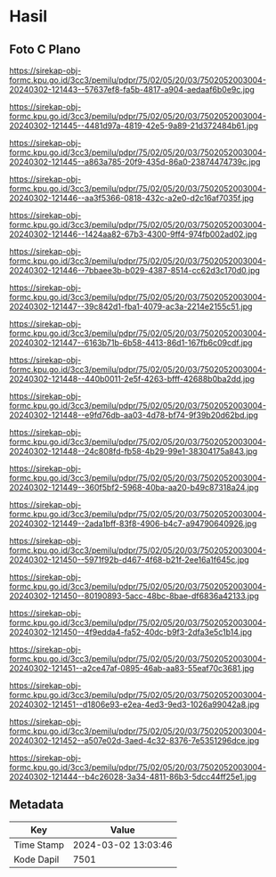 # Hasil

## Foto C Plano

https://sirekap-obj-formc.kpu.go.id/3cc3/pemilu/pdpr/75/02/05/20/03/7502052003004-20240302-121443--57637ef8-fa5b-4817-a904-aedaaf6b0e9c.jpg

https://sirekap-obj-formc.kpu.go.id/3cc3/pemilu/pdpr/75/02/05/20/03/7502052003004-20240302-121445--4481d97a-4819-42e5-9a89-21d372484b61.jpg

https://sirekap-obj-formc.kpu.go.id/3cc3/pemilu/pdpr/75/02/05/20/03/7502052003004-20240302-121445--a863a785-20f9-435d-86a0-23874474739c.jpg

https://sirekap-obj-formc.kpu.go.id/3cc3/pemilu/pdpr/75/02/05/20/03/7502052003004-20240302-121446--aa3f5366-0818-432c-a2e0-d2c16af7035f.jpg

https://sirekap-obj-formc.kpu.go.id/3cc3/pemilu/pdpr/75/02/05/20/03/7502052003004-20240302-121446--1424aa82-67b3-4300-9ff4-974fb002ad02.jpg

https://sirekap-obj-formc.kpu.go.id/3cc3/pemilu/pdpr/75/02/05/20/03/7502052003004-20240302-121446--7bbaee3b-b029-4387-8514-cc62d3c170d0.jpg

https://sirekap-obj-formc.kpu.go.id/3cc3/pemilu/pdpr/75/02/05/20/03/7502052003004-20240302-121447--39c842d1-fba1-4079-ac3a-2214e2155c51.jpg

https://sirekap-obj-formc.kpu.go.id/3cc3/pemilu/pdpr/75/02/05/20/03/7502052003004-20240302-121447--6163b71b-6b58-4413-86d1-167fb6c09cdf.jpg

https://sirekap-obj-formc.kpu.go.id/3cc3/pemilu/pdpr/75/02/05/20/03/7502052003004-20240302-121448--440b0011-2e5f-4263-bfff-42688b0ba2dd.jpg

https://sirekap-obj-formc.kpu.go.id/3cc3/pemilu/pdpr/75/02/05/20/03/7502052003004-20240302-121448--e9fd76db-aa03-4d78-bf74-9f39b20d62bd.jpg

https://sirekap-obj-formc.kpu.go.id/3cc3/pemilu/pdpr/75/02/05/20/03/7502052003004-20240302-121448--24c808fd-fb58-4b29-99e1-38304175a843.jpg

https://sirekap-obj-formc.kpu.go.id/3cc3/pemilu/pdpr/75/02/05/20/03/7502052003004-20240302-121449--360f5bf2-5968-40ba-aa20-b49c87318a24.jpg

https://sirekap-obj-formc.kpu.go.id/3cc3/pemilu/pdpr/75/02/05/20/03/7502052003004-20240302-121449--2ada1bff-83f8-4906-b4c7-a94790640926.jpg

https://sirekap-obj-formc.kpu.go.id/3cc3/pemilu/pdpr/75/02/05/20/03/7502052003004-20240302-121450--5971f92b-d467-4f68-b21f-2ee16a1f645c.jpg

https://sirekap-obj-formc.kpu.go.id/3cc3/pemilu/pdpr/75/02/05/20/03/7502052003004-20240302-121450--80190893-5acc-48bc-8bae-df6836a42133.jpg

https://sirekap-obj-formc.kpu.go.id/3cc3/pemilu/pdpr/75/02/05/20/03/7502052003004-20240302-121450--4f9edda4-fa52-40dc-b9f3-2dfa3e5c1b14.jpg

https://sirekap-obj-formc.kpu.go.id/3cc3/pemilu/pdpr/75/02/05/20/03/7502052003004-20240302-121451--a2ce47af-0895-46ab-aa83-55eaf70c3681.jpg

https://sirekap-obj-formc.kpu.go.id/3cc3/pemilu/pdpr/75/02/05/20/03/7502052003004-20240302-121451--d1806e93-e2ea-4ed3-9ed3-1026a99042a8.jpg

https://sirekap-obj-formc.kpu.go.id/3cc3/pemilu/pdpr/75/02/05/20/03/7502052003004-20240302-121452--a507e02d-3aed-4c32-8376-7e5351296dce.jpg

https://sirekap-obj-formc.kpu.go.id/3cc3/pemilu/pdpr/75/02/05/20/03/7502052003004-20240302-121444--b4c26028-3a34-4811-86b3-5dcc44ff25e1.jpg


## Metadata

| Key        | Value               |
| ---------- | ------------------- |
| Time Stamp | 2024-03-02 13:03:46 |
| Kode Dapil | 7501                |



